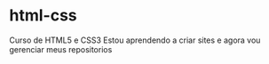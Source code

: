 # html-css
 Curso de HTML5 e CSS3
 Estou aprendendo a criar sites  e agora vou gerenciar meus repositorios
